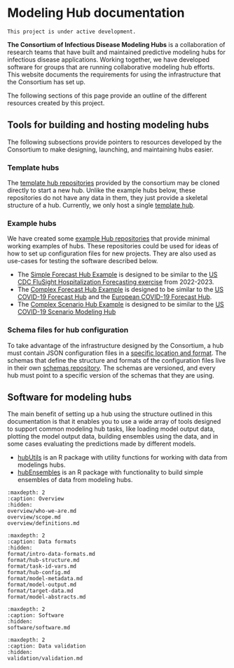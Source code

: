 # Modeling Hub documentation

```{caution}
This project is under active development.
```

**The Consortium of Infectious Disease Modeling Hubs** is a collaboration of research teams that have built and maintained predictive modeling hubs for infectious disease applications. Working together, we have developed software for groups that are running collaborative modeling hub efforts. This website documents the requirements for using the infrastructure that the Consortium has set up.  

The following sections of this page provide an outline of the different resources created by this project.

## Tools for building and hosting modeling hubs

The following subsections provide pointers to resources developed by the Consortium to make designing, launching, and maintaining hubs easier.

### Template hubs

The [template hub repositories](https://github.com/Infectious-Disease-Modeling-Hubs?q=&type=template&language=&sort=) provided by the consortium may be cloned directly to start a new hub. Unlike the example hubs below, these repositories do not have any data in them, they just provide a skeletal structure of a hub. Currently, we only host a single [template hub](https://github.com/Infectious-Disease-Modeling-Hubs/hubTemplate).

### Example hubs

We have created some [example Hub repositories](https://github.com/Infectious-Disease-Modeling-Hubs?q=example&type=all&language=&sort=) that provide minimal working examples of hubs. These repositories could be used for ideas of how to set up configuration files for new projects. They are also used as use-cases for testing the software described below.

- The [Simple Forecast Hub Example](https://github.com/Infectious-Disease-Modeling-Hubs/example-simple-forecast-hub) is designed to be similar to the [US CDC FluSight Hospitalization Forecasting exercise](https://github.com/cdcepi/Flusight-forecast-data) from 2022-2023.
- The [Complex Forecast Hub Example](https://github.com/Infectious-Disease-Modeling-Hubs/example-complex-forecast-hub) is designed to be similar to the [US COVID-19 Forecast Hub](https://github.com/reichlab/covid19-forecast-hub) and the [European COVID-19 Forecast Hub](https://github.com/covid19-forecast-hub-europe/covid19-forecast-hub-europe).
- The [Complex Scenario Hub Example](https://github.com/Infectious-Disease-Modeling-Hubs/example-complex-scenario-hub) is designed to be similar to the [US COVID-19 Scenario Modeling Hub](https://github.com/midas-network/covid19-scenario-modeling-hub)

### Schema files for hub configuration

To take advantage of the infrastructure designed by the Consortium, a hub must contain JSON configuration files in a [specific location and format](hub-config). The schemas that define the structure and formats of the configuration files live in their own [schemas repository](https://github.com/Infectious-Disease-Modeling-Hubs/schemas). The schemas are versioned, and every hub must point to a specific version of the schemas that they are using.

## Software for modeling hubs

The main benefit of setting up a hub using the structure outlined in this documentation is that it enables you to use a wide array of tools designed to support common modeling hub tasks, like loading model output data, plotting the model output data, building ensembles using the data, and in some cases evaluating the predictions made by different models. 

- [hubUtils](https://infectious-disease-modeling-hubs.github.io/hubUtils/) is an R package with utility functions for working with data from modelings hubs.
- [hubEnsembles](https://github.com/Infectious-Disease-Modeling-Hubs/hubEnsembles) is an R package with functionality to build simple ensembles of data from modeling hubs.







```{toctree}
:maxdepth: 2
:caption: Overview
:hidden:
overview/who-we-are.md
overview/scope.md
overview/definitions.md
```

```{toctree}
:maxdepth: 2
:caption: Data formats
:hidden:
format/intro-data-formats.md
format/hub-structure.md
format/task-id-vars.md
format/hub-config.md
format/model-metadata.md
format/model-output.md
format/target-data.md
format/model-abstracts.md
```

```{toctree}
:maxdepth: 2
:caption: Software
:hidden:
software/software.md
```

```{toctree}
:maxdepth: 2
:caption: Data validation
:hidden:
validation/validation.md
```
